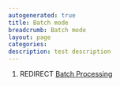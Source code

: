 ```yaml
---
autogenerated: true
title: Batch mode
breadcrumb: Batch mode
layout: page
categories: 
description: test description
---
```


1.  REDIRECT [Batch Processing](Batch_Processing )
